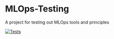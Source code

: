 # MLOps-Testing
A project for testing out MLOps tools and principles

[![Tests](https://github.com/tomislavrekic/MLOps-Testing/actions/workflows/tests.yaml/badge.svg?branch=master&event=push)](https://github.com/tomislavrekic/MLOps-Testing/actions/workflows/tests.yaml)
